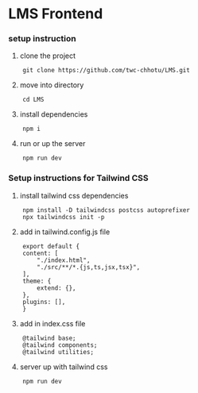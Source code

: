 # LMS Frontend

### setup instruction

1. clone the project

```
    git clone https://github.com/twc-chhotu/LMS.git
```

2. move into directory

```
    cd LMS
```

3. install dependencies

```
    npm i
```

4. run or up the server

```
    npm run dev
```

### Setup instructions for Tailwind CSS

1. install tailwind css dependencies

```
    npm install -D tailwindcss postcss autoprefixer
    npx tailwindcss init -p
```

2. add in tailwind.config.js file

```
    export default {
    content: [
        "./index.html",
        "./src/**/*.{js,ts,jsx,tsx}",
    ],
    theme: {
        extend: {},
    },
    plugins: [],
    }
```

3. add in index.css file

```
    @tailwind base;
    @tailwind components;
    @tailwind utilities;
```

4. server up with tailwind css

```
    npm run dev
```
